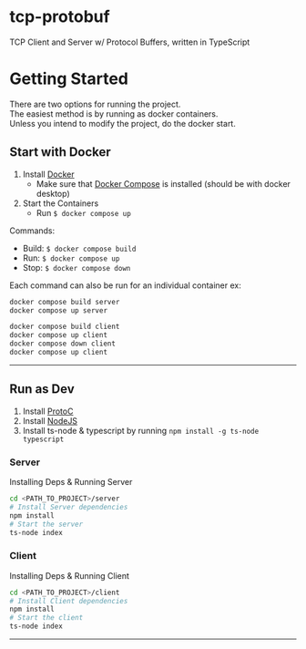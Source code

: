 # tcp-protobuf
TCP Client and Server w/ Protocol Buffers, written in TypeScript

# Getting Started
There are two options for running the project.</br>
The easiest method is by running as docker containers.</br>
Unless you intend to modify the project, do the docker start.

## Start with Docker
1. Install [Docker](https://docs.docker.com/get-docker/)
	- Make sure that [Docker Compose](https://docs.docker.com/compose/) is installed (should be with docker desktop)
2. Start the Containers
	- Run `$ docker compose up`

Commands: 
- Build:  `$ docker compose build`
- Run: 	`$ docker compose up`
- Stop: `$ docker compose down`

Each command can also be run for an individual container ex:

```bash
docker compose build server
docker compose up server
```

```bash
docker compose build client
docker compose up client
docker compose down client
docker compose up client
```
___
## Run as Dev
1. Install [ProtoC](https://grpc.io/docs/protoc-installation/)
2. Install [NodeJS](https://nodejs.org/en/)
3. Install ts-node & typescript by running `npm install -g ts-node typescript`

### Server
Installing Deps & Running Server
```bash 
cd <PATH_TO_PROJECT>/server
# Install Server dependencies
npm install
# Start the server
ts-node index
```

### Client
Installing Deps & Running Client
```bash 
cd <PATH_TO_PROJECT>/client
# Install Client dependencies
npm install
# Start the client
ts-node index
```
___